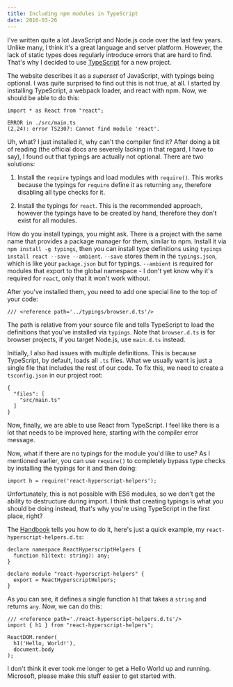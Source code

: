 ```yaml
---
title: Including npm modules in TypeScript
date: 2016-03-26
---
```


I've written quite a lot JavaScript and Node.js code over the last few years.
Unlike many, I think it's a great language and server platform. However, the
lack of static types does regularly introduce errors that are hard to find.
That's why I decided to use [TypeScript](http://typescriptlang.org/) for a new
project.

The website describes it as a *superset* of JavaScript, with typings being
optional. I was quite surprised to find out this is not true, at all. I started
by installing TypeScript, a webpack loader, and react with npm. Now, we should
be able to do this:

```
import * as React from "react";
```

```
ERROR in ./src/main.ts
(2,24): error TS2307: Cannot find module 'react'.
```

Uh, what? I just installed it, why can't the compiler find it? After doing a bit
of reading (the official docs are severely lacking in that regard, I have to
say), I found out that typings are actually not optional. There are two
solutions:

1. Install the `require` typings and load modules with `require()`. This works
   because the typings for `require` define it as returning `any`, therefore
   disabling all type checks for it.

2. Install the typings for `react`. This is the recommended approach, however
   the typings have to be created by hand, therefore they don't exist for all
   modules.

How do you install typings, you might ask. There is a project with the same
name that provides a package manager for them, similar to npm. Install it
via `npm install -g typings`, then you can install type definitions using
`typings install react --save --ambient`. `--save` stores them in the
`typings.json`, which is like your `package.json` but for typings. `--ambient`
is required for modules that export to the global namespace - I don't yet
know why it's required for `react`, only that it won't work without.

After you've installed them, you need to add one special line to the top of
your code:

```
/// <reference path='../typings/browser.d.ts'/>
```

The path is relative from your source file and tells TypeScript to load
the definitions that you've installed via `typings`. Note that `browser.d.ts`
is for browser projects, if you target Node.js, use `main.d.ts` instead.

Initially, I also had issues with multiple definitions. This is because
TypeScript, by default, loads all `.ts` files. What we usually want is just a
single file that includes the rest of our code. To fix this, we need to create
a `tsconfig.json` in our project root:

```
{
  "files": [
    "src/main.ts"
  ]
}
```

Now, finally, we are able to use React from TypeScript. I feel like there is a
lot that needs to be improved here, starting with the compiler error message.

Now, what if there are no typings for the module you'd like to use? As I
mentioned earlier, you can use `require()` to completely bypass type checks
by installing the typings for it and then doing:

```
import h = require('react-hyperscript-helpers');
```

Unfortunately, this is not possible with ES6 modules, so we don't get the
ability to destructure during import. I think that creating typings is what you
should be doing instead, that's why you're using TypeScript in the first
place, right?

The [Handbook](http://www.typescriptlang.org/docs/handbook/writing-definition-files.html)
tells you how to do it, here's just a quick example, my `react-hyperscript-helpers.d.ts`:

```
declare namespace ReactHyperscriptHelpers {
  function h1(text: string): any;
}

declare module "react-hyperscript-helpers" {
  export = ReactHyperscriptHelpers;
}
```

As you can see, it defines a single function `h1` that takes a `string` and
returns `any`. Now, we can do this:


```
/// <reference path='./react-hyperscript-helpers.d.ts'/>
import { h1 } from "react-hyperscript-helpers";

ReactDOM.render(
  h1('Hello, World!'),
  document.body
);
```

I don't think it ever took me longer to get a Hello World up and running.
Microsoft, please make this stuff easier to get started with.
